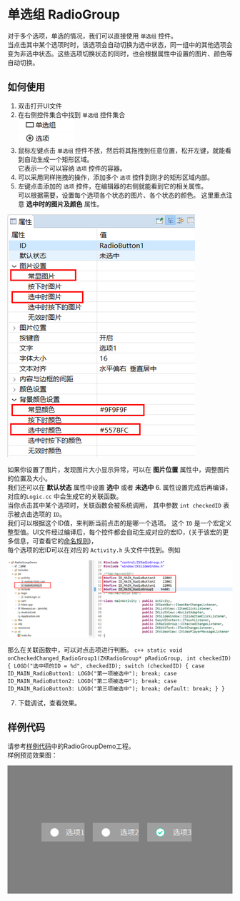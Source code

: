 # 单选组 RadioGroup
对于多个选项，单选的情况，我们可以直接使用 `单选组` 控件。  
当点击其中某个选项时时，该选项会自动切换为选中状态，同一组中的其他选项会变为非选中状态。这些选项切换状态的同时，也会根据属性中设置的图片、颜色等自动切换。

## 如何使用
1. 双击打开UI文件
2. 在右侧控件集合中找到 `单选组` 控件集合   
   ![](assets/radiogroup/r1.png)  
   ![](assets/radiogroup/option.png) 
3. 鼠标左键点击 `单选组` 控件不放，然后将其拖拽到任意位置，松开左键，就能看到自动生成一个矩形区域。  
   它表示一个可以容纳 `选项` 控件的容器。  
4. 可以采用同样拖拽的操作，添加多个 `选项` 控件到刚才的矩形区域内部。  
5. 左键点击添加的 `选项` 控件，在编辑器的右侧就能看到它的相关属性。    
   可以根据需要，设置每个选项各个状态的图片、各个状态的颜色。 这里重点注意 **选中时的图片及颜色** 属性。  
  
  ![](assets/radiogroup/properties.png)  
  
  如果你设置了图片，发现图片大小显示异常，可以在 **图片位置** 属性中，调整图片的位置及大小。  
  我们还可以在 **默认状态** 属性中设置 **选中** 或者 **未选中**
6. 属性设置完成后再编译，对应的`Logic.cc` 中会生成它的关联函数。  
   当你点击其中某个选项时，关联函数会被系统调用， 其中参数 `int checkedID` 表示被点击选项的 `ID`。  
   我们可以根据这个ID值，来判断当前点击的是哪一个选项。
   这个 `ID` 是一个宏定义整型值。UI文件经过编译后，每个控件都会自动生成对应的宏ID，(关于该宏的更多信息，可查看它的[命名规则](name_rule.md#id_macro_rule))，  
   每个选项的宏ID可以在对应的 `Activity.h` 头文件中找到。例如  
   
   ![](assets/radiogroup/id.png)  
   
   那么在关联函数中，可以对点击项进行判断。
    ```c++
    static void onCheckedChanged_RadioGroup1(ZKRadioGroup* pRadioGroup, int checkedID) {
      LOGD("选中项的ID = %d", checkedID);
      switch (checkedID) {
        case ID_MAIN_RadioButton1:
          LOGD("第一项被选中");
          break;
        case ID_MAIN_RadioButton2:
          LOGD("第二项被选中");
          break;
        case ID_MAIN_RadioButton3:
          LOGD("第三项被选中");
          break;
        default:
          break;
      }
    }
    ```
 
7. 下载调试，查看效果。
 

## 样例代码  

请参考[样例代码](demo_download.md#demo_download)中的RadioGroupDemo工程。   
样例预览效果图：  

![效果图](assets/radiogroup/example.png)
